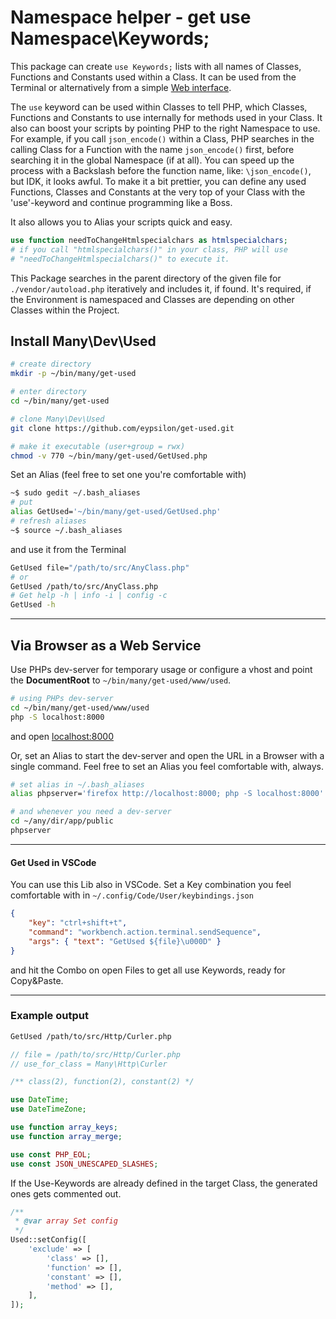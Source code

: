 # Namespace helper - get use Namespace\Keywords;

This package can create `use Keywords;` lists with all names of Classes, Functions and Constants used within a Class. It can be used from the Terminal or alternatively from a simple [Web interface](./www/used/).

The `use` keyword can be used within Classes to tell PHP, which Classes, Functions and Constants to use internally for methods used in your Class. It also can boost your scripts by pointing PHP to the right Namespace to use. For example, if you call `json_encode()` within a Class, PHP searches in the calling Class for a Function with the name `json_encode()` first, before searching it in the global Namespace (if at all). You can speed up the process with a Backslash before the function name, like: `\json_encode()`, but IDK, it looks awful. To make it a bit prettier, you can define any used Functions, Classes and Constants at the very top of your Class with the 'use'-keyword and continue programming like a Boss.

It also allows you to Alias your scripts quick and easy.

```php
use function needToChangeHtmlspecialchars as htmlspecialchars;
# if you call "htmlspecialchars()" in your class, PHP will use
# "needToChangeHtmlspecialchars()" to execute it.
```

This Package searches in the parent directory of the given file for `./vendor/autoload.php` iteratively and includes it, if found. It's required, if the Environment is namespaced and Classes are depending on other Classes within the Project.

## Install Many\Dev\Used

```sh
# create directory
mkdir -p ~/bin/many/get-used

# enter directory
cd ~/bin/many/get-used

# clone Many\Dev\Used
git clone https://github.com/eypsilon/get-used.git

# make it executable (user+group = rwx)
chmod -v 770 ~/bin/many/get-used/GetUsed.php
```

Set an Alias (feel free to set one you're comfortable with)

```sh
~$ sudo gedit ~/.bash_aliases
# put
alias GetUsed='~/bin/many/get-used/GetUsed.php'
# refresh aliases
~$ source ~/.bash_aliases
```

and use it from the Terminal

```sh
GetUsed file="/path/to/src/AnyClass.php"
# or
GetUsed /path/to/src/AnyClass.php
# Get help -h | info -i | config -c
GetUsed -h
```

---

## Via Browser as a Web Service

Use PHPs dev-server for temporary usage or configure a vhost and point the __DocumentRoot__ to `~/bin/many/get-used/www/used`.

```sh
# using PHPs dev-server
cd ~/bin/many/get-used/www/used
php -S localhost:8000
```

and open [localhost:8000](http://localhost:8000)

Or, set an Alias to start the dev-server and open the URL in a Browser with a single command. Feel free to set an Alias you feel comfortable with, always.

```sh
# set alias in ~/.bash_aliases
alias phpserver='firefox http://localhost:8000; php -S localhost:8000'

# and whenever you need a dev-server
cd ~/any/dir/app/public
phpserver
```

---

#### Get Used in VSCode

You can use this Lib also in VSCode. Set a Key combination you feel comfortable with in `~/.config/Code/User/keybindings.json`

```json
{
    "key": "ctrl+shift+t",
    "command": "workbench.action.terminal.sendSequence",
    "args": { "text": "GetUsed ${file}\u000D" }
}
```

and hit the Combo on open Files to get all use Keywords, ready for Copy&Paste.

---

### Example output

```sh
GetUsed /path/to/src/Http/Curler.php
```

```php
// file = /path/to/src/Http/Curler.php
// use_for_class = Many\Http\Curler

/** class(2), function(2), constant(2) */

use DateTime;
use DateTimeZone;

use function array_keys;
use function array_merge;

use const PHP_EOL;
use const JSON_UNESCAPED_SLASHES;
```

If the Use-Keywords are already defined in the target Class, the generated ones gets commented out.

```php
/**
 * @var array Set config
 */
Used::setConfig([
    'exclude' => [
        'class' => [],
        'function' => [],
        'constant' => [],
        'method' => [],
    ],
]);
```